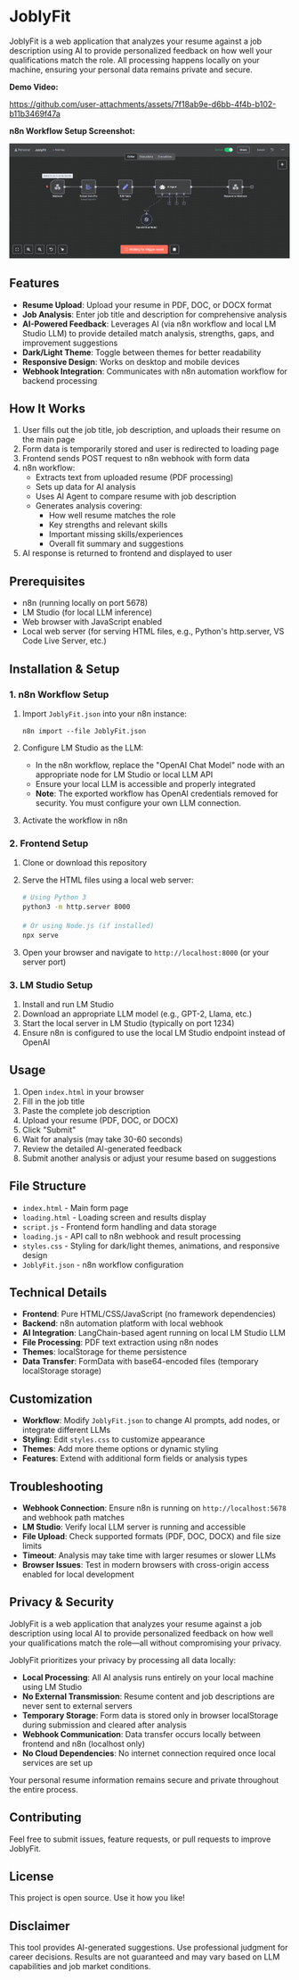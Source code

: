 # JoblyFit

JoblyFit is a web application that analyzes your resume against a job description using AI to provide personalized feedback on how well your qualifications match the role. All processing happens locally on your machine, ensuring your personal data remains private and secure.

**Demo Video:**

https://github.com/user-attachments/assets/7f18ab9e-d6bb-4f4b-b102-b11b3469f47a

**n8n Workflow Setup Screenshot:**

![n8n Demo](Assets/Joblyfit-n8n-Demo.png)

## Features

- **Resume Upload**: Upload your resume in PDF, DOC, or DOCX format
- **Job Analysis**: Enter job title and description for comprehensive analysis
- **AI-Powered Feedback**: Leverages AI (via n8n workflow and local LM Studio LLM) to provide detailed match analysis, strengths, gaps, and improvement suggestions
- **Dark/Light Theme**: Toggle between themes for better readability
- **Responsive Design**: Works on desktop and mobile devices
- **Webhook Integration**: Communicates with n8n automation workflow for backend processing

## How It Works

1. User fills out the job title, job description, and uploads their resume on the main page
2. Form data is temporarily stored and user is redirected to loading page
3. Frontend sends POST request to n8n webhook with form data
4. n8n workflow:
   - Extracts text from uploaded resume (PDF processing)
   - Sets up data for AI analysis
   - Uses AI Agent to compare resume with job description
   - Generates analysis covering:
     - How well resume matches the role
     - Key strengths and relevant skills
     - Important missing skills/experiences
     - Overall fit summary and suggestions
5. AI response is returned to frontend and displayed to user

## Prerequisites

- n8n (running locally on port 5678)
- LM Studio (for local LLM inference)
- Web browser with JavaScript enabled
- Local web server (for serving HTML files, e.g., Python's http.server, VS Code Live Server, etc.)

## Installation & Setup

### 1. n8n Workflow Setup

1. Import `JoblyFit.json` into your n8n instance:
   ```
   n8n import --file JoblyFit.json
   ```

2. Configure LM Studio as the LLM:
   - In the n8n workflow, replace the "OpenAI Chat Model" node with an appropriate node for LM Studio or local LLM API
   - Ensure your local LLM is accessible and properly integrated
   - **Note**: The exported workflow has OpenAI credentials removed for security. You must configure your own LLM connection.

3. Activate the workflow in n8n

### 2. Frontend Setup

1. Clone or download this repository

2. Serve the HTML files using a local web server:
   ```bash
   # Using Python 3
   python3 -m http.server 8000

   # Or using Node.js (if installed)
   npx serve
   ```

3. Open your browser and navigate to `http://localhost:8000` (or your server port)

### 3. LM Studio Setup

1. Install and run LM Studio
2. Download an appropriate LLM model (e.g., GPT-2, Llama, etc.)
3. Start the local server in LM Studio (typically on port 1234)
4. Ensure n8n is configured to use the local LM Studio endpoint instead of OpenAI

## Usage

1. Open `index.html` in your browser
2. Fill in the job title
3. Paste the complete job description
4. Upload your resume (PDF, DOC, or DOCX)
5. Click "Submit"
6. Wait for analysis (may take 30-60 seconds)
7. Review the detailed AI-generated feedback
8. Submit another analysis or adjust your resume based on suggestions

## File Structure

- `index.html` - Main form page
- `loading.html` - Loading screen and results display
- `script.js` - Frontend form handling and data storage
- `loading.js` - API call to n8n webhook and result processing
- `styles.css` - Styling for dark/light themes, animations, and responsive design
- `JoblyFit.json` - n8n workflow configuration

## Technical Details

- **Frontend**: Pure HTML/CSS/JavaScript (no framework dependencies)
- **Backend**: n8n automation platform with local webhook
- **AI Integration**: LangChain-based agent running on local LM Studio LLM
- **File Processing**: PDF text extraction using n8n nodes
- **Themes**: localStorage for theme persistence
- **Data Transfer**: FormData with base64-encoded files (temporary localStorage storage)

## Customization

- **Workflow**: Modify `JoblyFit.json` to change AI prompts, add nodes, or integrate different LLMs
- **Styling**: Edit `styles.css` to customize appearance
- **Themes**: Add more theme options or dynamic styling
- **Features**: Extend with additional form fields or analysis types

## Troubleshooting

- **Webhook Connection**: Ensure n8n is running on `http://localhost:5678` and webhook path matches
- **LM Studio**: Verify local LLM server is running and accessible
- **File Upload**: Check supported formats (PDF, DOC, DOCX) and file size limits
- **Timeout**: Analysis may take time with larger resumes or slower LLMs
- **Browser Issues**: Test in modern browsers with cross-origin access enabled for local development

## Privacy & Security

JoblyFit is a web application that analyzes your resume against a job description using local AI to provide personalized feedback on how well your qualifications match the role—all without compromising your privacy.

JoblyFit prioritizes your privacy by processing all data locally:

- **Local Processing**: All AI analysis runs entirely on your local machine using LM Studio
- **No External Transmission**: Resume content and job descriptions are never sent to external servers
- **Temporary Storage**: Form data is stored only in browser localStorage during submission and cleared after analysis
- **Webhook Communication**: Data transfer occurs locally between frontend and n8n (localhost only)
- **No Cloud Dependencies**: No internet connection required once local services are set up

Your personal resume information remains secure and private throughout the entire process.

## Contributing

Feel free to submit issues, feature requests, or pull requests to improve JoblyFit.

## License

This project is open source. Use it how you like!

## Disclaimer

This tool provides AI-generated suggestions. Use professional judgment for career decisions. Results are not guaranteed and may vary based on LLM capabilities and job market conditions.
